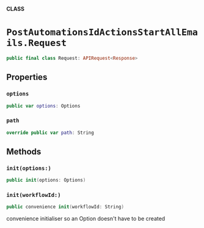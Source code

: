 **CLASS**

# `PostAutomationsIdActionsStartAllEmails.Request`

```swift
public final class Request: APIRequest<Response>
```

## Properties
### `options`

```swift
public var options: Options
```

### `path`

```swift
override public var path: String
```

## Methods
### `init(options:)`

```swift
public init(options: Options)
```

### `init(workflowId:)`

```swift
public convenience init(workflowId: String)
```

convenience initialiser so an Option doesn't have to be created
